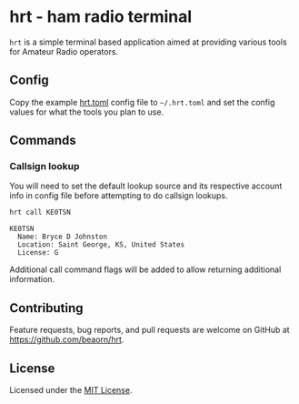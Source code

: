 # hrt - ham radio terminal

`hrt` is a simple terminal based application aimed at providing various tools for Amateur Radio operators.

## Config

Copy the example [hrt.toml](hrt.toml) config file to `~/.hrt.toml` and set the config values for what the tools you plan to use.

## Commands

### Callsign lookup

You will need to set the default lookup source and its respective account info in config file before attempting to do callsign lookups.

```bash
hrt call KE0TSN
```

```
KE0TSN
  Name: Bryce D Johnston
  Location: Saint George, KS, United States
  License: G
```

Additional call command flags will be added to allow returning additional information.

## Contributing

Feature requests, bug reports, and pull requests are welcome on GitHub at https://github.com/beaorn/hrt.

## License

Licensed under the [MIT License](http://opensource.org/licenses/MIT).
